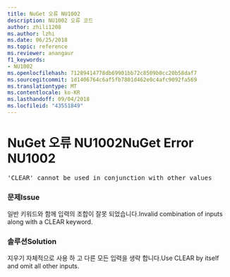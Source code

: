 ```yaml
---
title: NuGet 오류 NU1002
description: NU1002 오류 코드
author: zhili1208
ms.author: lzhi
ms.date: 06/25/2018
ms.topic: reference
ms.reviewer: anangaur
f1_keywords:
- NU1002
ms.openlocfilehash: 71289414778db69901bb72c8509b0cc20b58daf7
ms.sourcegitcommit: 1d1406764c6af5fb7801d462e0c4afc9092fa569
ms.translationtype: MT
ms.contentlocale: ko-KR
ms.lasthandoff: 09/04/2018
ms.locfileid: "43551849"
---
```

# <a name="nuget-error-nu1002"></a><span data-ttu-id="3a778-103">NuGet 오류 NU1002</span><span class="sxs-lookup"><span data-stu-id="3a778-103">NuGet Error NU1002</span></span>

<pre>'CLEAR' cannot be used in conjunction with other values</pre>

### <a name="issue"></a><span data-ttu-id="3a778-104">문제</span><span class="sxs-lookup"><span data-stu-id="3a778-104">Issue</span></span>
<span data-ttu-id="3a778-105">일반 키워드와 함께 입력의 조합이 잘못 되었습니다.</span><span class="sxs-lookup"><span data-stu-id="3a778-105">Invalid combination of inputs along with a CLEAR keyword.</span></span>

### <a name="solution"></a><span data-ttu-id="3a778-106">솔루션</span><span class="sxs-lookup"><span data-stu-id="3a778-106">Solution</span></span>
<span data-ttu-id="3a778-107">지우기 자체적으로 사용 하 고 다른 모든 입력을 생략 합니다.</span><span class="sxs-lookup"><span data-stu-id="3a778-107">Use CLEAR by itself and omit all other inputs.</span></span>
